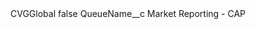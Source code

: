 <?xml version="1.0" encoding="UTF-8"?>
<CustomMetadata xmlns="http://soap.sforce.com/2006/04/metadata" xmlns:xsi="http://www.w3.org/2001/XMLSchema-instance" xmlns:xsd="http://www.w3.org/2001/XMLSchema">
    <label>CVGGlobal</label>
    <protected>false</protected>
    <values>
        <field>QueueName__c</field>
        <value xsi:type="xsd:string">Market Reporting - CAP</value>
    </values>
</CustomMetadata>
